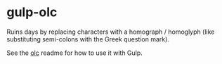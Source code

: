 gulp-olc
===

Ruins days by replacing characters with a homograph / homoglyph (like substituting semi-colons with the Greek question mark).

See the [olc](https://github.com/adam-lynch/olc) readme for how to use it with Gulp.